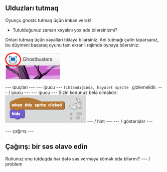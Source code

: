 ## Ulduzları tutmaq

Oyunçu ghosts tutmaq üçün imkan verək!

+ Tutulduğunuz zaman xəyalını yox edə bilərsinizmi?

Onları tutmaq üçün xəyalları tıklaya bilərsiniz. Ani tutmağı çətin taparsanız, bu düyməni basaraq oyunu tam ekranlı rejimdə oynaya bilərsiniz:

![ekran görüntüsü](images/ghost-fullscreen.png)

\--- ipuçları \--- \--- ipucu \--- ``tıklandığında, hayalet sprite `` gizlemelidir. \--- / ipucu \--- \--- ipucu \--- Sizin kodunuz belə olmalıdır: ![screenshot](images/ghost-catch-code.png) \--- / hint \--- \--- / göstərişlər \---

\--- çağırış \---

## Çağırış: bir səs əlavə edin

Ruhunuz onu tutduqda hər dəfə səs verməyə kömək edə bilərmi? \--- / problem